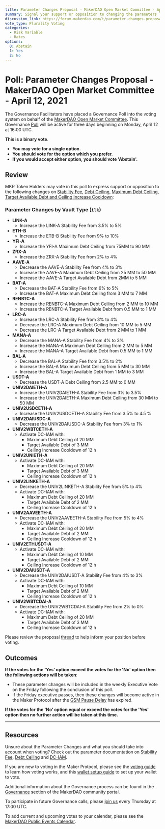 ```yaml
---
title: Parameter Changes Proposal - MakerDAO Open Market Committee - April 12, 2021
summary: Signal your support or opposition to changing the parameters listed in this poll.
discussion_link: https://forum.makerdao.com/t/parameter-changes-proposal-ppg-omc-001-7-april-2021/7358/1
vote_type: Plurality Voting
categories:
  - Risk Variable
  - Rates
options:
  0: Abstain
  1: Yes
  2: No
---
```


# Poll: Parameter Changes Proposal - MakerDAO Open Market Committee - April 12, 2021

The Governance Facilitators have placed a Governance Poll into the voting system on behalf of the [MakerDAO Open Market Committee](https://forum.makerdao.com/t/parameter-proposal-group-makerdao-open-market-committee/7355). This Governance [Poll](https://community-development.makerdao.com/en/learn/governance/on-chain-gov) will be active for three days beginning on Monday, April 12 at 16:00 UTC.

**This is a binary vote.** 
- **You may vote for a single option.** 
- **You should vote for the option which you prefer.**
- **If you would accept either option, you should vote 'Abstain'.**

## Review

MKR Token Holders may vote in this poll to express support or opposition to the following changes on [Stability Fee](https://community-development.makerdao.com/en/learn/governance/param-stability-fee), [Debt Ceiling](https://community-development.makerdao.com/en/learn/governance/param-debt-ceiling/), [Maximum Debt Ceiling, Target Available Debt and Ceiling Increase Cooldown](https://community-development.makerdao.com/en/learn/governance/module-dciam/):

### Parameter Changes by Vault Type (`ilk`)

- **LINK-A**
  - Increase the LINK-A Stability Fee from 3.5% to 5%
- **ETH-B** 
  - Increase the ETB-B Stability Fee from 9% to 10%
- **YFI-A**
  - Increase the YFI-A Maximum Debt Ceiling from 75MM to 90 MM
- **ZRX-A**
  - Increase the ZRX-A Stability Fee from 2% to 4%
- **AAVE-A**
  - Decrease the AAVE-A Stability Fee from 4% to 3%
  - Increase the AAVE-A Maximum Debt Ceiling from 25 MM to 50 MM
  - Increase the AAVE-A Target Available Debt from 2MM to 5 MM
- **BAT-A**
  - Decrease the BAT-A Stability Fee from 6% to 5%
  - Increase the BAT-A Maximum Debt Ceiling from 3 MM to 7 MM
- **RENBTC-A**
  - Increase the RENBTC-A Maximum Debt Ceiling from 2 MM to 10 MM
  - Increase the RENBTC-A Target Available Debt from 0.5 MM to 1 MM
- **LRC-A**
  - Increase the LRC-A Stability Fee from 3% to 4%
  - Decrease the LRC-A Maximum Debt Ceiling from 10 MM to 5 MM
  - Decrease the LRC-A Target Available Debt from 2 MM to 1 MM
- **MANA-A**
  - Decrease the MANA-A Stability Fee from 4% to 3%
  - Increase the MANA-A Maximum Debt Ceiling from 2 MM to 5 MM
  - Increase the MANA-A Target Available Debt from 0.5 MM to 1 MM
- **BAL-A**
  - Decrease the BAL-A Stability Fee from 3.5% to 2%
  - Increase the BAL-A Maximum Debt Ceiling from 5 MM to 30 MM
  - Increase the BAL-A Target Available Debt from 1 MM to 3 MM
- **USDT-A** 
  - Decrease the USDT-A Debt Ceiling from 2.5 MM to 0 MM
- **UNIV2DAIETH-A**
  - Increase the UNIV2DAIETH-A Stability Fee from 3% to 3.5%
  - Increase the UNIV2DAIETH-A Maximum Debt Ceiling from 30 MM to 50 MM
- **UNIV2USDCETH-A**
  - Increase the UNIV2USDCETH-A Stability Fee from 3.5% to 4.5 %
- **UNIV2DAIUSDC-A**
  - Decrease the UNIV2DAIUSDC-A Stability Fee from 3% to 1%
- **UNIV2WBTCETH-A**
  - Activate DC-IAM with: 
    - Maximum Debt Ceiling of 20 MM
    - Target Available Debt of 3 MM
    - Ceiling Increase Cooldown of 12 h
- **UNIV2UNIETH-A**
  - Activate DC-IAM with: 
    - Maximum Debt Ceiling of 20 MM
    - Target Available Debt of 3 MM
    - Ceiling Increase Cooldown of 12 h
- **UNIV2LINKETH-A** 
  - Decrease the UNIV2LINKETH-A Stability Fee from 5% to 4%
  - Activate DC-IAM with: 
    - Maximum Debt Ceiling of 20 MM
    - Target Available Debt of 2 MM
    - Ceiling Increase Cooldown of 12 h
- **UNIV2AAVEETH-A**
  - Decrease the UNIV2AAVEETH-A Stability Fee from 5% to 4%
  - Activate DC-IAM with: 
    - Maximum Debt Ceiling of 20 MM
    - Target Available Debt of 2 MM
    - Ceiling Increase Cooldown of 12 h
- **UNIV2ETHUSDT-A** 
  - Activate DC-IAM with: 
    - Maximum Debt Ceiling of 10 MM
    - Target Available Debt of 2 MM
    - Ceiling Increase Cooldown of 12 h
- **UNIV2DAIUSDT-A**
  - Decrease the UNIV2DAIUSDT-A Stability Fee from 4% to 3%
  - Activate DC-IAM with: 
    - Maximum Debt Ceiling of 10 MM
    - Target Available Debt of 2 MM
    - Ceiling Increase Cooldown of 12 h
- **UNIV2WBTCDAI-A**
  - Decrease the UNIV2WBTCDAI-A Stability Fee from 2% to 0%
  - Activate DC-IAM with: 
    - Maximum Debt Ceiling of 20 MM
    - Target Available Debt of 3 MM
    - Ceiling Increase Cooldown of 12 h

Please review the proposal [thread](https://forum.makerdao.com/t/parameter-changes-proposal-ppg-omc-001-7-april-2021/7358) to help inform your position before voting.

## Outcomes

**If the votes for the 'Yes' option exceed the votes for the 'No' option then the following actions will be taken:**

- These parameter changes will be included in the weekly Executive Vote on the Friday following the conclusion of this poll.
- If the Friday executive passes, then these changes will become active in the Maker Protocol after the [GSM Pause Delay](https://community-development.makerdao.com/en/learn/governance/param-gsm-pause-delay) has expired.

**If the votes for the 'No' option equal or exceed the votes for the 'Yes' option then no further action will be taken at this time.**

---

## Resources

Unsure about the Parameter Changes and what you should take into account when voting? Check out the parameter documentation on [Stability Fee](https://community-development.makerdao.com/en/learn/governance/param-stability-fee), [Debt Ceiling](https://community-development.makerdao.com/en/learn/governance/param-debt-ceiling/) and [DC-IAM](https://community-development.makerdao.com/en/learn/governance/module-dciam/).

If you are new to voting in the Maker Protocol, please see the [voting guide](https://community-development.makerdao.com/en/learn/governance/how-voting-works/) to learn how voting works, and this [wallet setup guide](https://community-development.makerdao.com/en/learn/governance/voting-setup/) to set up your wallet to vote.

Additional information about the Governance process can be found in the [Governance](https://community-development.makerdao.com/en/learn/governance) section of the MakerDAO community portal.

To participate in future Governance calls, please [join us](https://github.com/makerdao/community/tree/master/governance/governance-and-risk-meetings) every Thursday at 17:00 UTC.

To add current and upcoming votes to your calendar, please see the [MakerDAO Public Events Calendar](https://calendar.google.com/calendar/embed?src=makerdao.com_3efhm2ghipksegl009ktniomdk%40group.calendar.google.com&ctz=UTC&mode=week&showCalendars=0&showPrint=0).
